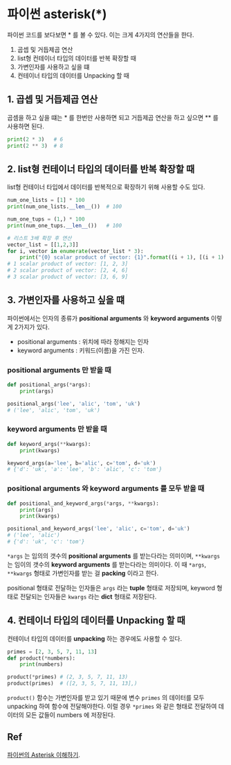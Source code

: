 # 파이썬 asterisk(*)

파이썬 코드를 보다보면 * 를 볼 수 있다. 이는 크게 4가지의 연산들을 한다.
1. 곱셉 및 거듭제곱 연산
2. list형 컨테이너 타입의 데이터를 반복 확장할 때
3. 가변인자를 사용하고 싶을 떄
4. 컨테이너 타입의 데이터를 Unpacking 할 때

## 1. 곱셉 및 거듭제곱 연산

곱셈을 하고 싶을 떄는 * 를 한번만 사용하면 되고 거듭제곱 연산을 하고 싶으면 ** 를 사용하면 된다.

~~~ python
print(2 * 3)   # 6
print(2 ** 3)  # 8
~~~

## 2. list형 컨테이너 타입의 데이터를 반복 확장할 때
list형 컨테이너 타입에서 데이터를 반복적으로 확장하기 위해 사용할 수도 있다.

~~~ python
num_one_lists = [1] * 100
print(num_one_lists.__len__())  # 100

num_one_tups = (1,) * 100
print(num_one_tups.__len__())   # 100

# 리스트 3배 확장 후 연산
vector_list = [[1,2,3]]
for i, vector in enumerate(vector_list * 3):
    print("{0} scalar product of vector: {1}".format((i + 1), [(i + 1) * e for e in vector]))
# 1 scalar product of vector: [1, 2, 3]
# 2 scalar product of vector: [2, 4, 6]
# 3 scalar product of vector: [3, 6, 9]
~~~

## 3. 가변인자를 사용하고 싶을 떄

파이썬에서는 인자의 종류가 **positional arguments** 와 **keyword arguments** 이렇게 2가지가 있다. 

- positional arguments : 위치에 따라 정해지는 인자
- keyword arguments : 키워드(이름)을 가진 인자.

### positional arguments 만 받을 때

~~~ python
def positional_args(*args):
    print(args)

positional_args('lee', 'alic', 'tom', 'uk')
# ('lee', 'alic', 'tom', 'uk')
~~~


### keyword arguments 만 받을 때

~~~ python
def keyword_args(**kwargs):
    print(kwargs)

keyword_args(a='lee', b='alic', c='tom', d='uk')
# {'d': 'uk', 'a': 'lee', 'b': 'alic', 'c': 'tom'}
~~~


### positional arguments 와 keyword arguments 를 모두 받을 때

~~~ python
def positional_and_keyword_args(*args, **kwargs):
    print(args)
    print(kwargs)

positional_and_keyword_args('lee', 'alic', c='tom', d='uk')
# ('lee', 'alic')
# {'d': 'uk', 'c': 'tom'}
~~~

`*args` 는 임의의 갯수의 **positional arguments** 를 받는다라는 의미이며, `**kwargs` 는 임이의 갯수의 **keyword arguments** 를 받는다라는 의미이다. 이 때 `*args`, `**kwargs` 형태로 가변인자를 받는 걸 **packing** 이라고 한다.

positional 형태로 전달하는 인자들은 `args` 라는 **tuple** 형태로 저장되며, keyword 형태로 전달되는 인자들은 `kwargs` 라는 **dict** 형태로 저장된다.

## 4. 컨테이너 타입의 데이터를 Unpacking 할 때

컨테이너 타입의 데이터를 **unpacking** 하는 경우에도 사용할 수 있다. 

~~~ python
primes = [2, 3, 5, 7, 11, 13]
def product(*numbers):
    print(numbers) 

product(*primes) # (2, 3, 5, 7, 11, 13)
product(primes)  # ([2, 3, 5, 7, 11, 13],)
~~~

`product()` 함수는 가변인자를 받고 있기 때문에 변수 `primes` 의 데이터를 모두 unpacking 하여 함수에 전달해야한다. 이럴 경우 `*primes` 와 같은 형태로 전달하여 데이터의 모든 값들이 numbers 에 저장된다.

## Ref

[파이썬의 Asterisk 이해하기](https://mingrammer.com/understanding-the-asterisk-of-python/).